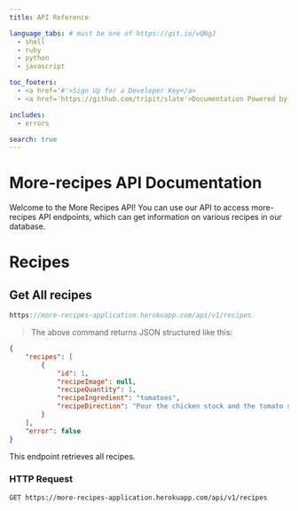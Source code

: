 ```yaml
---
title: API Reference

language_tabs: # must be one of https://git.io/vQNgJ
  - shell
  - ruby
  - python
  - javascript

toc_footers:
  - <a href='#'>Sign Up for a Developer Key</a>
  - <a href='https://github.com/tripit/slate'>Documentation Powered by Slate</a>

includes:
  - errors

search: true
---
```


# More-recipes API Documentation

Welcome to the More Recipes API! You can use our API to access more-recipes API endpoints, which can get information on various recipes in our database.

# Recipes

## Get All recipes

```javascript
https://more-recipes-application.herokuapp.com/api/v1/recipes
```

> The above command returns JSON structured like this:

```json
{
    "recipes": [
        {
            "id": 1,
            "recipeImage": null,
            "recipeQuantity": 1,
            "recipeIngredient": "tomatoes",
            "recipeDirection": "Pour the chicken stock and the tomato stew into a sizeable pot and leave to boil."
        }
    ],
    "error": false
}
```

This endpoint retrieves all recipes.

### HTTP Request

`GET https://more-recipes-application.herokuapp.com/api/v1/recipes`
